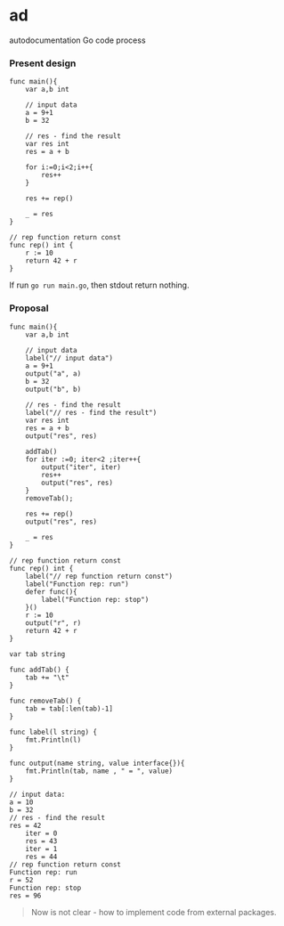 # ad
autodocumentation Go code process

### Present design

```golang
func main(){
	var a,b int

	// input data
	a = 9+1
	b = 32

	// res - find the result
	var res int
	res = a + b

	for i:=0;i<2;i++{
		res++
	}

	res += rep()

	_ = res
}

// rep function return const
func rep() int {
	r := 10
	return 42 + r
}
```

If run `go run main.go`, then stdout return nothing.

### Proposal

```golang
func main(){
	var a,b int

	// input data
	label("// input data")
	a = 9+1
	output("a", a)
	b = 32
	output("b", b)

	// res - find the result
	label("// res - find the result")
	var res int
	res = a + b
	output("res", res)

	addTab()
	for iter :=0; iter<2 ;iter++{
		output("iter", iter)
		res++
		output("res", res)
	}
	removeTab();

	res += rep()
	output("res", res)

	_ = res
}

// rep function return const
func rep() int {
	label("// rep function return const")
	label("Function rep: run")
	defer func(){
		label("Function rep: stop")
	}()
	r := 10
	output("r", r)
	return 42 + r
}

var tab string

func addTab() {
	tab += "\t"
}

func removeTab() {
	tab = tab[:len(tab)-1]
}

func label(l string) {
	fmt.Println(l)
}

func output(name string, value interface{}){
	fmt.Println(tab, name , " = ", value)
}
```

```
// input data:
a = 10
b = 32
// res - find the result
res = 42
	iter = 0
	res = 43
	iter = 1
	res = 44
// rep function return const
Function rep: run
r = 52
Function rep: stop
res = 96
```

> Now is not clear - how to implement code from external packages.
